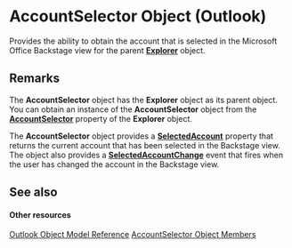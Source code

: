 
# AccountSelector Object (Outlook)

Provides the ability to obtain the account that is selected in the Microsoft Office Backstage view for the parent  **[Explorer](026591e5-049f-503a-4166-34e6dbc225fb.md)** object.


## Remarks

The  **AccountSelector** object has the **Explorer** object as its parent object. You can obtain an instance of the **AccountSelector** object from the **[AccountSelector](5d383684-a88e-8266-522b-7762895e69d3.md)** property of the **Explorer** object.

The  **AccountSelector** object provides a **[SelectedAccount](ecb0990b-16d6-51fb-bfc9-038b8dcca383.md)** property that returns the current account that has been selected in the Backstage view. The object also provides a **[SelectedAccountChange](c99b8a90-eb77-ee58-b11d-c47b665ee02c.md)** event that fires when the user has changed the account in the Backstage view.


## See also


#### Other resources


[Outlook Object Model Reference](http://msdn.microsoft.com/library/73221b13-d8d8-99b8-3394-b95dbbfd5ddc%28Office.15%29.aspx)
[AccountSelector Object Members](cee14ad4-2d90-eef1-efb0-64b0fb8a912f.md)
